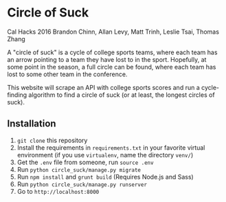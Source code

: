 Circle of Suck
==============

Cal Hacks 2016
Brandon Chinn, Allan Levy, Matt Trinh, Leslie Tsai, Thomas Zhang

A "circle of suck" is a cycle of college sports teams, where each team has an arrow pointing to a team they have lost to in the sport. Hopefully, at some point in the season, a full circle can be found, where each team has lost to some other team in the conference.

This website will scrape an API with college sports scores and run a cycle-finding algorithm to find a circle of suck (or at least, the longest circles of suck).

Installation
------------

1. `git clone` this repository
1. Install the requirements in `requirements.txt` in your favorite virtual environment (if you use `virtualenv`, name the directory `venv/`)
1. Get the `.env` file from someone, run `source .env`
1. Run `python circle_suck/manage.py migrate`
1. Run `npm install` and `grunt build` (Requires Node.js and Sass)
1. Run `python circle_suck/manage.py runserver`
1. Go to `http://localhost:8000`
